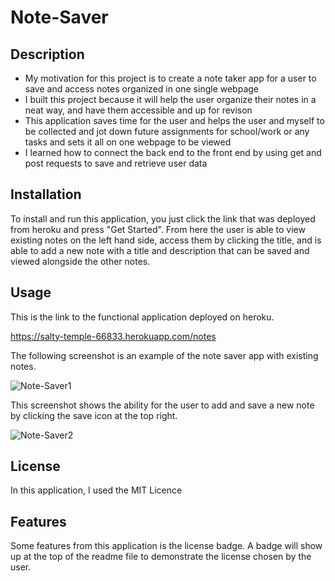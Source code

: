 # Note-Saver

## Description

- My motivation for this project is to create a note taker app for a user to save and access notes organized in one single webpage
- I built this project because it will help the user organize their notes in a neat way, and have them accessible and up for revison
- This application saves time for the user and helps the user and myself to be collected and jot down future assignments for school/work or any tasks and sets it all on one webpage to be viewed 
- I learned how to connect the back end to the front end by using get and post requests to save and retrieve user data

## Installation

To install and run this application, you just click the link that was deployed from heroku and press "Get Started". From here the user is able to view existing notes on the left hand side, access them by clicking the title, and is able to add a new note with a title and description that can be saved and viewed alongside the other notes.

## Usage

This is the link to the functional application deployed on heroku.

https://salty-temple-66833.herokuapp.com/notes

The following screenshot is an example of the note saver app with existing notes.

![Note-Saver1](https://user-images.githubusercontent.com/120453099/231078116-df1bc7ae-837f-468b-b46b-db6eb9b7d283.png)

This screenshot shows the ability for the user to add and save a new note by clicking the save icon at the top right.

![Note-Saver2](https://user-images.githubusercontent.com/120453099/231078392-3c8d3850-35ec-4b3c-92b5-888cd5d16736.png)

## License

In this application, I used the MIT Licence

## Features

Some features from this application is the license badge. A badge will show up at the top of the readme file to demonstrate the license chosen by the user.
